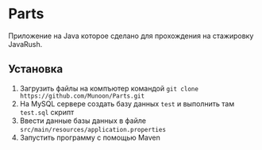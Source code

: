 # Parts
Приложение на Java которое сделано для прохождения на стажировку JavaRush.

## Установка
1) Загрузить файлы на компъютер командой ``git clone https://github.com/Munoon/Parts.git``
2) На MySQL сервере создать базу данных ``test`` и выполнить там ``test.sql`` скрипт
3) Ввести данные базы данных в файле ``src/main/resources/application.properties``
4) Запустить программу с помощью Maven
